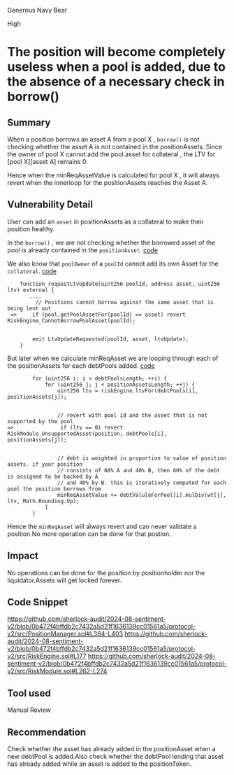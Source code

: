 Generous Navy Bear

High

# The position will become completely useless when a pool is added, due to the absence of a necessary check in borrow()

## Summary
When a position borrows an asset A from a pool X , `borrow()` is not checking whether the asset A is not contained in the positionAssets.
Since the owner of pool X cannot add the pool.asset for collateral , the LTV for [pool X][asset A] remains 0.

Hence when the minReqAssetValue is calculated for pool X , it will always revert when the innerloop for the positionAssets reaches the Asset A.

## Vulnerability Detail

User can add an `asset` in positionAssets as a collateral to make their position healthy.

In the `borrow()` , we are not checking whether the borrowed asset of the pool is already contained in the `positionAsset`.
[code](https://github.com/sherlock-audit/2024-08-sentiment-v2/blob/0b472f4bffdb2c7432a5d21f1636139cc01561a5/protocol-v2/src/PositionManager.sol#L384-L403)

We also know that `poolOwner` of a `poolId` cannot add its own Asset for the `collateral`.
[code](https://github.com/sherlock-audit/2024-08-sentiment-v2/blob/0b472f4bffdb2c7432a5d21f1636139cc01561a5/protocol-v2/src/RiskEngine.sol#L177)
```solidity
    function requestLtvUpdate(uint256 poolId, address asset, uint256 ltv) external {
       ....
         // Positions cannot borrow against the same asset that is being lent out
 =>     if (pool.getPoolAssetFor(poolId) == asset) revert RiskEngine_CannotBorrowPoolAsset(poolId);


        emit LtvUpdateRequested(poolId, asset, ltvUpdate);
    }
```

But later when we calculate minReqAsset we are looping through each of the positionAssets for each debtPools added.
[code](https://github.com/sherlock-audit/2024-08-sentiment-v2/blob/0b472f4bffdb2c7432a5d21f1636139cc01561a5/protocol-v2/src/RiskModule.sol#L262-L274)

```solidity
        for (uint256 i; i < debtPoolsLength; ++i) {
            for (uint256 j; j < positionAssetsLength; ++j) {
                uint256 ltv = riskEngine.ltvFor(debtPools[i], positionAssets[j]);


                // revert with pool id and the asset that is not supported by the pool
=>               if (ltv == 0) revert RiskModule_UnsupportedAsset(position, debtPools[i], positionAssets[j]);


                // debt is weighted in proportion to value of position assets. if your position
                // consists of 60% A and 40% B, then 60% of the debt is assigned to be backed by A
                // and 40% by B. this is iteratively computed for each pool the position borrows from
                minReqAssetValue += debtValuleForPool[i].mulDiv(wt[j], ltv, Math.Rounding.Up);
            }
        }
```

Hence the `minReqAsset` will always revert and can never validate a position.No more operation can be done for that postion.


## Impact

No operations can be done for the position by positionholder nor the liquidator.Assets will get locked forever.

## Code Snippet
https://github.com/sherlock-audit/2024-08-sentiment-v2/blob/0b472f4bffdb2c7432a5d21f1636139cc01561a5/protocol-v2/src/PositionManager.sol#L384-L403
https://github.com/sherlock-audit/2024-08-sentiment-v2/blob/0b472f4bffdb2c7432a5d21f1636139cc01561a5/protocol-v2/src/RiskEngine.sol#L177
https://github.com/sherlock-audit/2024-08-sentiment-v2/blob/0b472f4bffdb2c7432a5d21f1636139cc01561a5/protocol-v2/src/RiskModule.sol#L262-L274
## Tool used

Manual Review

## Recommendation
Check whether the asset has already added in the positionAsset when a new debtPool is added.Also check whether the debtPool lending that asset has already added while an asset is added to the positionToken.